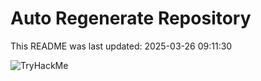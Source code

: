 # Auto Regenerate Repository

This README was last updated: 2025-03-26 09:11:30

 ![TryHackMe](https://tryhackme.com/badge/533634)